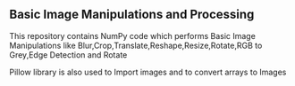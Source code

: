 ##  Basic Image Manipulations and Processing

This repository contains NumPy code which performs Basic Image Manipulations like Blur,Crop,Translate,Reshape,Resize,Rotate,RGB to Grey,Edge Detection and Rotate

Pillow library is also used to Import images and to convert arrays to Images





